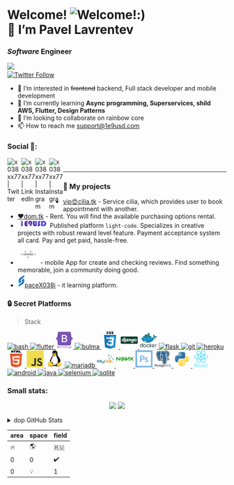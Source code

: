 # Welcome! <img alt="Welcome!" src="https://raw.githubusercontent.com/MartinHeinz/MartinHeinz/master/wave.gif" width="30px">:)<br> 💞️ I’m Pavel Lavrentev
<!-- <h1 align="center">Welcome!<img alt="Welcome!" src="https://raw.githubusercontent.com/MartinHeinz/MartinHeinz/master/wave.gif" width="30px"></h1><br> -->
 
### _Software_ Engineer
![](https://komarev.com/ghpvc/?username=x038xx77)<br>
[![Twitter Follow](https://img.shields.io/twitter/follow/Pavel_Lavrentev?color=1DA1F2&logo=twitter&style=for-the-badge)](https://twitter.com/Pavel_Lavrentev)

- 👀 I’m interested in ~~frontend~~ backend, Full stack developer and mobile development 
- 🌱 I’m currently learning __Async programming, Superservices, shild AWS, Flutter, Design Patterns__
- 👋 I’m looking to collaborate on rainbow core
- 📫 How to reach me <a href='mailto:support@1e9usd.com'>support@1e9usd.com</a></p>

### Social 📱:
[<img align="left" width="32px" alt="x038xx77 | Twitter" src="https://cdn.jsdelivr.net/npm/simple-icons@v3/icons/twitter.svg" />][twitter]
[<img align="left" alt="x038xx77 | LinkedIn" width="32px" src="https://cdn.jsdelivr.net/npm/simple-icons@v3/icons/linkedin.svg" />][linkedin]
[<img align="left" alt="x038xx77 | Instagram" width="32px" src="https://cdn.jsdelivr.net/npm/simple-icons@v3/icons/facebook.svg" />][facebook]
[<img align="left" alt="x038xx77 | Instagram" width="32px" src="https://cdn.jsdelivr.net/npm/simple-icons@v3/icons/instagram.svg" />][instagram]<br>

---
### 📕 My projects
*   [vip😍cilia.tk](https://vip😍cilia.tk) - Service cilia, which provides user to book appointment with another.
*   [❤️dom.tk](https://xn--dom-3r6a.tk/) - Rent. You will find the available purchasing options rental.
*   [<img alt="1e9usd.com" src="logo_txt_color_1.png" width="70px">](https://1e9usd.com)  Published platform `light-code`. Specializes in creative projects with robust reward level feature. Payment acceptance system all card. Pay and get paid, hassle-free.
*   [<img alt="chekitout" src="icon_checkinapp.png" width="48px">](https://play.google.com/store/apps/details?id=ru.rublt.checkitout) - mobile App for create and checking reviews. Find something memorable, join a community doing good.
*   [<img alt="SpaceX038i" src="menu_logoSpaceX038i.png" width="16px">paceX038i](https://Spacex038i.tk) - it learning platform.

### 🔒 Secret Platforms

>Stack 
<p align="left"> <a href="https://www.gnu.org/software/bash/" target="_blank"> <img src="https://www.vectorlogo.zone/logos/gnu_bash/gnu_bash-icon.svg" alt="bash" width="40" height="40"/> </a>
<a href="https://flutter.dev/" target="_blank"> <img src="https://cdn.jsdelivr.net/gh/devicons/devicon/icons/flutter/flutter-original.svg" alt="flutter" width="40" height="40"/> </a> 
 <a href="https://getbootstrap.com" target="_blank"> <img src="https://raw.githubusercontent.com/devicons/devicon/master/icons/bootstrap/bootstrap-plain-wordmark.svg" alt="bootstrap" width="40" height="40"/> </a> <a href="https://bulma.io/" target="_blank"> <img src="https://raw.githubusercontent.com/gilbarbara/logos/804dc257b59e144eaca5bc6ffd16949752c6f789/logos/bulma.svg" alt="bulma" width="40" height="40"/> </a> <a href="https://www.w3schools.com/css/" target="_blank"> <img src="https://raw.githubusercontent.com/devicons/devicon/master/icons/css3/css3-original-wordmark.svg" alt="css3" width="40" height="40"/> </a> <a href="https://www.djangoproject.com/" target="_blank"> <img src="https://raw.githubusercontent.com/devicons/devicon/master/icons/django/django-original.svg" alt="django" width="40" height="40"/> </a> <a href="https://www.docker.com/" target="_blank"> <img src="https://raw.githubusercontent.com/devicons/devicon/master/icons/docker/docker-original-wordmark.svg" alt="docker" width="40" height="40"/> </a> <a href="https://flask.palletsprojects.com/" target="_blank"> <img src="https://www.vectorlogo.zone/logos/pocoo_flask/pocoo_flask-icon.svg" alt="flask" width="40" height="40"/> </a> <a href="https://git-scm.com/" target="_blank"> <img src="https://www.vectorlogo.zone/logos/git-scm/git-scm-icon.svg" alt="git" width="40" height="40"/> </a> <a href="https://heroku.com" target="_blank"> <img src="https://www.vectorlogo.zone/logos/heroku/heroku-icon.svg" alt="heroku" width="40" height="40"/> </a> <a href="https://www.w3.org/html/" target="_blank"> <img src="https://raw.githubusercontent.com/devicons/devicon/master/icons/html5/html5-original-wordmark.svg" alt="html5" width="40" height="40"/> </a> <a href="https://developer.mozilla.org/en-US/docs/Web/JavaScript" target="_blank"> <img src="https://raw.githubusercontent.com/devicons/devicon/master/icons/javascript/javascript-original.svg" alt="javascript" width="40" height="40"/> </a> <a href="https://www.linux.org/" target="_blank"> <img src="https://raw.githubusercontent.com/devicons/devicon/master/icons/linux/linux-original.svg" alt="linux" width="40" height="40"/> </a> <a href="https://mariadb.org/" target="_blank"> <img src="https://www.vectorlogo.zone/logos/mariadb/mariadb-icon.svg" alt="mariadb" width="40" height="40"/> </a> <a href="https://www.mysql.com/" target="_blank"> <img src="https://raw.githubusercontent.com/devicons/devicon/master/icons/mysql/mysql-original-wordmark.svg" alt="mysql" width="40" height="40"/> </a> <a href="https://www.nginx.com" target="_blank"> <img src="https://raw.githubusercontent.com/devicons/devicon/master/icons/nginx/nginx-original.svg" alt="nginx" width="40" height="40"/> </a> <a href="https://www.photoshop.com/en" target="_blank"> <img src="https://raw.githubusercontent.com/devicons/devicon/master/icons/photoshop/photoshop-line.svg" alt="photoshop" width="40" height="40"/> </a> <a href="https://www.postgresql.org" target="_blank"> <img src="https://raw.githubusercontent.com/devicons/devicon/master/icons/postgresql/postgresql-original-wordmark.svg" alt="postgresql" width="40" height="40"/> </a> <a href="https://www.python.org" target="_blank"> <img src="https://raw.githubusercontent.com/devicons/devicon/master/icons/python/python-original.svg" alt="python" width="40" height="40"/> </a> <a href="https://reactjs.org/" target="_blank"> <img src="https://raw.githubusercontent.com/devicons/devicon/master/icons/react/react-original-wordmark.svg" alt="react" width="40" height="40"/> </a>
 <a href="https://www.android.com" target="_blank"> <img src="https://cdn.jsdelivr.net/gh/devicons/devicon/icons/android/android-original.svg" alt="android" width="40" height="40"/> </a>
 <a href="https://www.android.com" target="_blank"> <img src="https://cdn.jsdelivr.net/gh/devicons/devicon/icons/java/java-original-wordmark.svg" alt="java" width="40" height="40"/> </a>
  <a href="https://www.selenium.dev" target="_blank"> <img src="https://raw.githubusercontent.com/detain/svg-logos/780f25886640cef088af994181646db2f6b1a3f8/svg/selenium-logo.svg" alt="selenium" width="40" height="40"/> </a> <a href="https://www.sqlite.org/" target="_blank"> <img src="https://www.vectorlogo.zone/logos/sqlite/sqlite-icon.svg" alt="sqlite" width="40" height="40"/> </a> </p>

### Small stats:

<p align='center'>
 <a href="https://github-readme-stats.vercel.app/api?username=x038xx77&show_icons=true&count_private=true"><img height=150 src="https://github-readme-stats.vercel.app/api?username=x038xx77&show_icons=true&count_private=true&theme=radical"/></a>
   <a href="https://github-readme-stats.vercel.app/api/top-langs/?username=x038xx77&count_private=true"><img height=150 src="https://github-readme-stats.vercel.app/api/top-langs/?username=x038xx77&count_private=true&layout=compact"/></a>
 <details>
  <summary>dop GitHub Stats</summary>
    <a href="https://github-readme-streak-stats.herokuapp.com/?user=x038xx77"><img height=150 src="https://github-readme-streak-stats.herokuapp.com/?user=x038xx77"/></a>
</details>

area|space|field
|:----|:--|:----|
🔥|🌎|🇷🇺 
0|0|✔️
0|💡|1

[twitter]: https://twitter.com/x038xx77_
[linkedin]: https://www.linkedin.com/in/pavel-lavrentev-5a19b1202/
[instagram]: https://www.instagram.com/plavrentev2010/
[facebook]: https://www.facebook.com/x038xx77

[2]: https://www.linkedin.com/in/pavel-lavrentev-5a19b1202/
